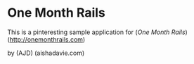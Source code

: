 # One Month Rails

This is a pinteresting sample application for (*One Month Rails*) (http://onemonthrails.com)

by (AJD) (aishadavie.com)
